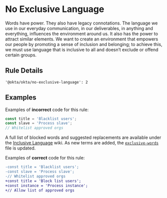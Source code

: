# No Exclusive Language

Words have power. They also have legacy connotations. The language we use in our everyday communication, in our deliverables, in anything and everything, influences the environment around us. It also has the power to attract similar elements. We want to create an environment that empowers our people by promoting a sense of inclusion and belonging; to achieve this, we must use language that is inclusive to all and doesn’t exclude or offend certain groups.

## Rule Details

`'@okta/okta/no-exclusive-language': 2`

## Examples

Examples of **incorrect** code for this rule:

```js
const title = 'Blacklist users';
const slave = 'Process slave';
// Whitelist approved orgs
```

A full list of blocked words and suggested replacements are available under the [Inclusive Language](https://oktawiki.atlassian.net/wiki/spaces/~885879886/pages/1282643380/Inclusive+Language) wiki. As new terms are added, the [`exclusive-words`](../../lib/util/no-exclusive-language/exclusive-words.js) file is updated.

Examples of **correct** code for this rule:

```diff
-const title = 'Blacklist users';
-const slave = 'Process slave';
-// Whitelist approved orgs
+const title = 'Block list users';
+const instance = 'Process instance';
+// Allow list of approved orgs
```
